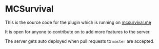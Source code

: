 # MCSurvival
This is the source code for the plugin which is running on [mcsurvival.me](https://twitter.com/minecoder/status/828361579989127168)

It is open for anyone to contribute on to add more features to the server.

The server gets auto deployed when pull requests to `master` are accepted.
